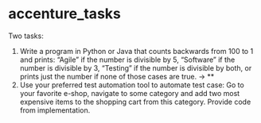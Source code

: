 # accenture_tasks

Two tasks:
  1. Write a program in Python or Java that counts backwards from 100 to 1 and prints: “Agile” if the number is divisible by 5, “Software” if the number is divisible by 3, “Testing” if the number is divisible by both, or prints just the number if none of those cases are true. -> **
  2. Use your preferred test automation tool to automate test case: Go to your favorite e-shop, navigate to some category and add two most expensive items to the shopping cart from this category. Provide code from implementation. 
